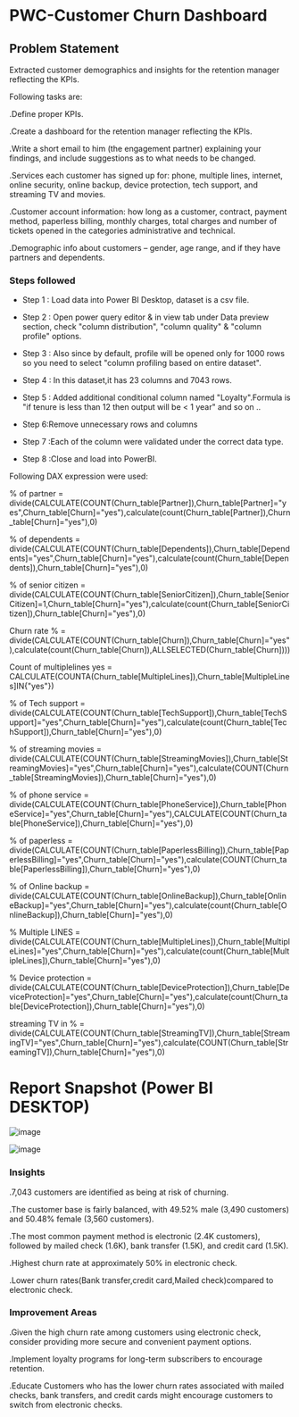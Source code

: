 



# PWC-Customer Churn Dashboard


## Problem Statement

Extracted customer demographics and insights for the retention manager reflecting the KPIs.

Following tasks are:

.Define proper KPIs.

.Create a dashboard for the retention manager reflecting the KPIs.

.Write a short email to him (the engagement partner) explaining your findings, and include suggestions as to what needs to be changed.

.Services each customer has signed up for: phone, multiple lines, internet, online security, online backup, device protection, tech support, and streaming TV and movies.

.Customer account information: how long as a customer, contract, payment method, paperless billing, monthly charges, total charges and number of tickets opened in the categories administrative and technical.

.Demographic info about customers – gender, age range, and if they have partners and dependents.

### Steps followed 

- Step 1 : Load data into Power BI Desktop, dataset is a csv file.
- Step 2 : Open power query editor & in view tab under Data preview section, check "column distribution", "column quality" & "column profile" options.
- Step 3 : Also since by default, profile will be opened only for 1000 rows so you need to select "column profiling based on entire dataset".
- Step 4 : In this dataset,it has 23 columns and 7043 rows.
- Step 5 : Added additional conditional column named "Loyalty".Formula is "if tenure is less than 12 then output will be < 1 year"
and so on ..

- Step 6:Remove unnecessary rows and columns 

- Step 7 :Each of the column were validated under the correct data type.
- Step 8 :Close and load into PowerBI.


 Following DAX expression were used:

% of partner = divide(CALCULATE(COUNT(Churn_table[Partner]),Churn_table[Partner]="yes",Churn_table[Churn]="yes"),calculate(count(Churn_table[Partner]),Churn_table[Churn]="yes"),0)

% of dependents = divide(CALCULATE(COUNT(Churn_table[Dependents]),Churn_table[Dependents]="yes",Churn_table[Churn]="yes"),calculate(count(Churn_table[Dependents]),Churn_table[Churn]="yes"),0)

% of senior citizen = divide(CALCULATE(COUNT(Churn_table[SeniorCitizen]),Churn_table[SeniorCitizen]=1,Churn_table[Churn]="yes"),calculate(count(Churn_table[SeniorCitizen]),Churn_table[Churn]="yes"),0)

Churn rate % = divide(CALCULATE(COUNT(Churn_table[Churn]),Churn_table[Churn]="yes"),calculate(count(Churn_table[Churn]),ALLSELECTED(Churn_table[Churn])))

Count of multiplelines yes = CALCULATE(COUNTA(Churn_table[MultipleLines]),Churn_table[MultipleLines]IN{"yes"})

% of Tech support = divide(CALCULATE(COUNT(Churn_table[TechSupport]),Churn_table[TechSupport]="yes",Churn_table[Churn]="yes"),calculate(count(Churn_table[TechSupport]),Churn_table[Churn]="yes"),0)   

% of streaming movies = divide(CALCULATE(COUNT(Churn_table[StreamingMovies]),Churn_table[StreamingMovies]="yes",Churn_table[Churn]="yes"),calculate(COUNT(Churn_table[StreamingMovies]),Churn_table[Churn]="yes"),0)

% of phone service = divide(CALCULATE(COUNT(Churn_table[PhoneService]),Churn_table[PhoneService]="yes",Churn_table[Churn]="yes"),CALCULATE(COUNT(Churn_table[PhoneService]),Churn_table[Churn]="yes"),0)

% of paperless = divide(CALCULATE(COUNT(Churn_table[PaperlessBilling]),Churn_table[PaperlessBilling]="yes",Churn_table[Churn]="yes"),calculate(COUNT(Churn_table[PaperlessBilling]),Churn_table[Churn]="yes"),0)

% of Online backup = divide(CALCULATE(COUNT(Churn_table[OnlineBackup]),Churn_table[OnlineBackup]="yes",Churn_table[Churn]="yes"),calculate(count(Churn_table[OnlineBackup]),Churn_table[Churn]="yes"),0) 

% Multiple LINES = divide(CALCULATE(COUNT(Churn_table[MultipleLines]),Churn_table[MultipleLines]="yes",Churn_table[Churn]="yes"),calculate(count(Churn_table[MultipleLines]),Churn_table[Churn]="yes"),0)   

% Device protection = divide(CALCULATE(COUNT(Churn_table[DeviceProtection]),Churn_table[DeviceProtection]="yes",Churn_table[Churn]="yes"),calculate(count(Churn_table[DeviceProtection]),Churn_table[Churn]="yes"),0)   

streaming TV in % = divide(CALCULATE(COUNT(Churn_table[StreamingTV]),Churn_table[StreamingTV]="yes",Churn_table[Churn]="yes"),calculate(COUNT(Churn_table[StreamingTV]),Churn_table[Churn]="yes"),0)


 

       
        


 
 # Report Snapshot (Power BI DESKTOP)

 ![image](https://github.com/SuganyaNammalvar/Project1/assets/142667989/2c318ce9-a9a0-4d59-971c-1fffd0f18055)


 
![image](https://github.com/SuganyaNammalvar/Project1/assets/142667989/f1e94c83-0f19-41ba-b76f-a961c9e4637a)

 
 


### Insights

.7,043 customers are identified as being at risk of churning.

.The customer base is fairly balanced, with 49.52% male (3,490 customers) and 50.48% female (3,560 customers).

.The most common payment method is electronic (2.4K customers), followed by mailed check (1.6K), bank transfer (1.5K), and credit card (1.5K).

.Highest churn rate at approximately 50% in electronic check.

.Lower churn rates(Bank transfer,credit card,Mailed check)compared to electronic check.



### Improvement Areas

.Given the high churn rate among customers using electronic check, consider providing more secure and convenient payment options.

.Implement loyalty programs for long-term subscribers to encourage retention.

.Educate Customers who has the lower churn rates associated with mailed checks, bank transfers, and credit cards might encourage customers to switch from electronic checks.



